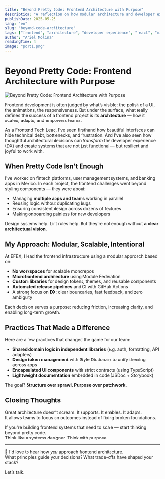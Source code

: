 ```yaml
---
title: "Beyond Pretty Code: Frontend Architecture with Purpose"
description: "A reflection on how modular architecture and developer experience (DX) can elevate frontend development to a strategic level."
publishDate: 2025-05-25
lang: "en"
slug: "beyond-code-architecture"
tags: ["frontend", "architecture", "developer experience", "react", "microfrontends"]
author: "Ariel Molina"
readingTime: 4
image: "post1.png"
---
```


# Beyond Pretty Code: Frontend Architecture with Purpose

![Beyond Pretty Code: Frontend Architecture with Purpose](/assets/blog/post1.png)

Frontend development is often judged by what’s visible: the polish of a UI, the animations, the responsiveness. But under the surface, what really defines the success of a frontend project is its **architecture** — how it scales, adapts, and empowers teams.

As a Frontend Tech Lead, I’ve seen firsthand how beautiful interfaces can hide technical debt, bottlenecks, and frustration. And I’ve also seen how thoughtful architectural decisions can *transform* the developer experience (DX) and create systems that are not just functional — but resilient and joyful to work with.

## When Pretty Code Isn’t Enough

I've worked on fintech platforms, user management systems, and banking apps in Mexico. In each project, the frontend challenges went beyond styling components — they were about:

- Managing **multiple apps and teams** working in parallel
- Reusing logic without duplicating bugs
- Ensuring consistent design across dozens of features
- Making onboarding painless for new developers

Design systems help. Lint rules help. But they’re not enough without **a clear architectural vision**.

## My Approach: Modular, Scalable, Intentional

At EFEX, I lead the frontend infrastructure using a modular approach based on:

- **Nx workspaces** for scalable monorepos  
- **Microfrontend architecture** using Module Federation  
- **Custom libraries** for design tokens, themes, and reusable components  
- **Automated release pipelines** and CI with GitHub Actions  
- A strong focus on **DX**: clear boundaries, fast feedback, and zero ambiguity

Each decision serves a purpose: reducing friction, increasing clarity, and enabling long-term growth.

## Practices That Made a Difference

Here are a few practices that changed the game for our team:

- **Shared domain logic in independent libraries** (e.g. auth, formatting, API adapters)
- **Design token management** with Style Dictionary to unify theming across apps
- **Encapsulated UI components** with strict contracts (using TypeScript)
- **Lightweight documentation** embedded in code (JSDoc + Storybook)

The goal? **Structure over sprawl. Purpose over patchwork.**

## Closing Thoughts

Great architecture doesn’t scream. It supports. It enables. It adapts.  
It allows teams to focus on outcomes instead of fixing broken foundations.

If you're building frontend systems that need to scale — start thinking beyond pretty code.  
Think like a systems designer. Think with purpose.

---

👋 I'd love to hear how *you* approach frontend architecture.  
What principles guide your decisions? What trade-offs have shaped your stack?

Let’s talk.
